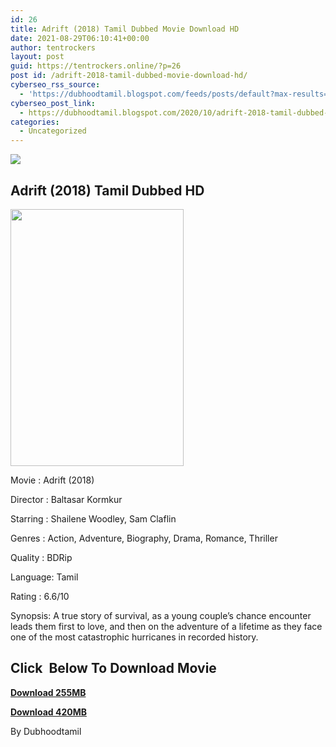 ```yaml
---
id: 26
title: Adrift (2018) Tamil Dubbed Movie Download HD
date: 2021-08-29T06:10:41+00:00
author: tentrockers
layout: post
guid: https://tentrockers.online/?p=26
post id: /adrift-2018-tamil-dubbed-movie-download-hd/
cyberseo_rss_source:
  - 'https://dubhoodtamil.blogspot.com/feeds/posts/default?max-results=150&start-index=1'
cyberseo_post_link:
  - https://dubhoodtamil.blogspot.com/2020/10/adrift-2018-tamil-dubbed-movie-download.html
categories:
  - Uncategorized
---
```

<div class="media_block">
  <img src="https://1.bp.blogspot.com/-X3GiJAr9jcw/X5EP4wrAYVI/AAAAAAAACzY/k3h37ubEO-MdkcO9CDWMiY4X7ujat2zxgCNcBGAsYHQ/s72-w277-h411-c/MV5BMTkxMTI2MjE4OF5BMl5BanBnXkFtZTgwMjIyODQzNTM%2540._V1_.jpg" class="media_thumbnail" />
</div>

## Adrift (2018) Tamil Dubbed HD

<div class="separator">
  <a href="https://1.bp.blogspot.com/-X3GiJAr9jcw/X5EP4wrAYVI/AAAAAAAACzY/k3h37ubEO-MdkcO9CDWMiY4X7ujat2zxgCNcBGAsYHQ/s2048/MV5BMTkxMTI2MjE4OF5BMl5BanBnXkFtZTgwMjIyODQzNTM%2540._V1_.jpg" imageanchor="1"><img loading="lazy" border="0" data-original-height="2048" data-original-width="1382" height="411" src="https://1.bp.blogspot.com/-X3GiJAr9jcw/X5EP4wrAYVI/AAAAAAAACzY/k3h37ubEO-MdkcO9CDWMiY4X7ujat2zxgCNcBGAsYHQ/w277-h411/MV5BMTkxMTI2MjE4OF5BMl5BanBnXkFtZTgwMjIyODQzNTM%2540._V1_.jpg" width="277" /></a>
</div>

Movie	<span></span>:	<span></span>Adrift (2018)&nbsp;

Director	<span></span>:	<span></span>Baltasar Kormkur&nbsp;

Starring	<span></span>:	<span></span>Shailene Woodley, Sam Claflin&nbsp;

Genres	<span></span>:	<span></span>Action, Adventure, Biography, Drama, Romance, Thriller&nbsp;

Quality	<span></span>:	<span></span>BDRip&nbsp;

Language:	<span></span>Tamil&nbsp;

Rating	<span></span>:	<span></span>6.6/10&nbsp;

Synopsis: A true story of survival, as a young couple&#8217;s chance encounter leads them first to love, and then on the adventure of a lifetime as they face one of the most catastrophic hurricanes in recorded history.

## <span><b>Click&nbsp; Below To Download Movie</b></span>

<span><b><a href="https://oncehelp.com/adrift-1" target="_blank" rel="noopener">Download 255MB</a></b></span>

<span><b><a href="https://oncehelp.com/adrift-2" target="_blank" rel="noopener">Download 420MB</a></b></span>

By Dubhoodtamil